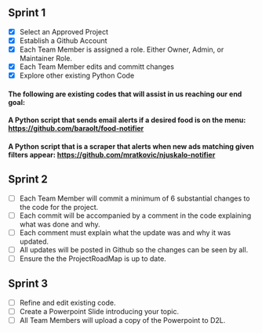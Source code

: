 ## Sprint 1
- [x] Select an Approved Project 
- [x] Establish a Github Account 
- [x] Each Team Member is assigned a role. Either Owner, Admin, or Maintainer Role.
- [x] Each Team Member edits and committ changes
- [x] Explore other existing Python Code 

#### The following are existing codes that will assist in us reaching our end goal: 
#### A Python script that sends email alerts if a desired food is on the menu: https://github.com/baraolt/food-notifier
#### A Python script that is a scraper that alerts when new ads matching given filters appear: https://github.com/mratkovic/njuskalo-notifier

## Sprint 2 
- [ ] Each Team Member will commit a minimum of 6 substantial changes to the code for the project. 
- [ ] Each commit will be accompanied by a comment in the code explaining what was done and why. 
- [ ] Each comment must explain what the update was and why it was updated. 
- [ ] All updates will be posted in Github so the changes can be seen by all. 
- [ ] Ensure the the ProjectRoadMap is up to date. 

## Sprint 3 
- [ ] Refine and edit existing code. 
- [ ] Create a Powerpoint Slide introducing your topic. 
- [ ] All Team Members will upload a copy of the Powerpoint to D2L.
